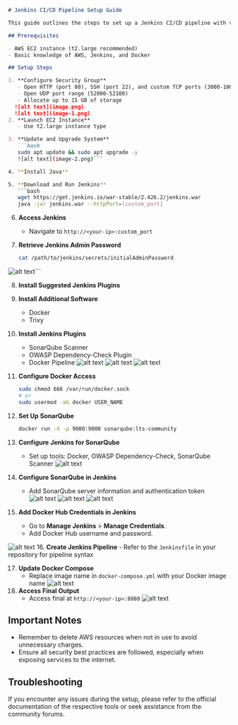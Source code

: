 
```markdown
# Jenkins CI/CD Pipeline Setup Guide

This guide outlines the steps to set up a Jenkins CI/CD pipeline with various integrations including Docker, SonarQube, and OWASP Dependency-Check.

## Prerequisites

- AWS EC2 instance (t2.large recommended)
- Basic knowledge of AWS, Jenkins, and Docker

## Setup Steps

1. **Configure Security Group**
   - Open HTTP (port 80), SSH (port 22), and custom TCP ports (3000-10000)
   - Open UDP port range (52000-52100)
   - Allocate up to 15 GB of storage
  ![alt text](image.png)
  ![alt text](image-1.png)
2. **Launch EC2 Instance**
   - Use t2.large instance type

3. **Update and Upgrade System**
   ```bash
   sudo apt update && sudo apt upgrade -y
   ![alt text](image-2.png)```

4. **Install Java**

5. **Download and Run Jenkins**
   ```bash
   wget https://get.jenkins.io/war-stable/2.426.2/jenkins.war
   java -jar jenkins.war --httpPort=[custom_port]
   ```

6. **Access Jenkins**
   - Navigate to `http://<your-ip>:custom_port`

7. **Retrieve Jenkins Admin Password**
   ```bash
   cat /path/to/jenkins/secrets/initialAdminPassword
  ![alt text](image-3.png)```

8. **Install Suggested Jenkins Plugins**

9. **Install Additional Software**
   - Docker
   - Trivy

10. **Install Jenkins Plugins**
    - SonarQube Scanner
    - OWASP Dependency-Check Plugin
    - Docker Pipeline
  ![alt text](image-4.png)
  ![alt text](image-5.png)
  ![alt text](image-6.png)
11. **Configure Docker Access**
    ```bash
    sudo chmod 666 /var/run/docker.sock
    # or
    sudo usermod -aG docker USER_NAME
    ```

12. **Set Up SonarQube**
    ```bash
    docker run -d -p 9000:9000 sonarqube:lts-community
    ```

13. **Configure Jenkins for SonarQube**
    - Set up tools: Docker, OWASP Dependency-Check, SonarQube Scanner
  ![alt text](image-7.png)
14. **Configure SonarQube in Jenkins**
    - Add SonarQube server information and authentication token
  ![alt text](image-8.png)
  ![alt text](image-9.png)
  ![alt text](image-10.png)
15. **Add Docker Hub Credentials in Jenkins**
     - Go to **Manage Jenkins** > **Manage Credentials**.
     - Add Docker Hub username and password.

  ![alt text](image-11.png)
16. **Create Jenkins Pipeline**
    - Refer to the `Jenkinsfile` in your repository for pipeline syntax

17. **Update Docker Compose**
    - Replace image name in `docker-compose.yml` with your Docker image name
  ![alt text](image-12.png)
18. **Access Final Output**
    - Access final at `http://<your-ip>:8080`
  ![alt text](image-13.png)
## Important Notes

- Remember to delete AWS resources when not in use to avoid unnecessary charges.
- Ensure all security best practices are followed, especially when exposing services to the internet.

## Troubleshooting

If you encounter any issues during the setup, please refer to the official documentation of the respective tools or seek assistance from the community forums.

```

